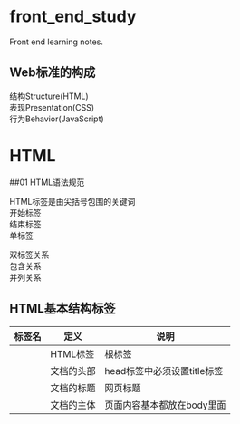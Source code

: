 # front_end_study
Front end learning notes.

## Web标准的构成
结构Structure(HTML)  
表现Presentation(CSS)  
行为Behavior(JavaScript)  

# HTML
##01 HTML语法规范

HTML标签是由尖括号包围的关键词  
开始标签<html>  
结束标签</html>  
单标签<br/>  

双标签关系  
包含关系  
并列关系  

## HTML基本结构标签

|标签名|定义|说明|
|------|----|----|
|<html></html>|HTML标签|根标签|
|<head></head>|文档的头部|head标签中必须设置title标签|
|<title></title>|文档的标题|网页标题|
|<body></body>|文档的主体|页面内容基本都放在body里面|


